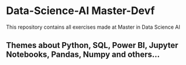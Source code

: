 # Data-Science-AI Master-Devf

This repository contains all exercises made at Master in Data Science AI
## Themes about Python, SQL, Power BI, Jupyter Notebooks, Pandas, Numpy and others...
